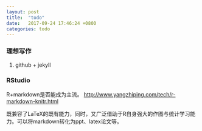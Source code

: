 ```yaml
---
layout: post
title:  "todo"
date:   2017-09-24 17:46:24 +0800
categories: todo
---
```


### 理想写作
1. github + jekyll

### RStudio
R+markdown是否能成为主流。
http://www.yangzhiping.com/tech/r-markdown-knitr.html

既兼容了LaTeX的既有能力，同时，又广泛借助于R自身强大的作图与统计学习能力。可以将markdown转化为ppt、latex论文等。
